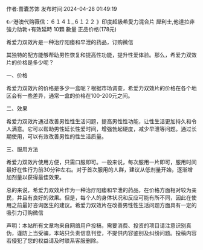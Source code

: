 <p>作者:蔷囊苏饰 发布时间:2024-04-28 01:49:19</p>
<p>《✅港澳代购薇信：６１４１_６１２２ 》印度超級希愛力混合片 犀利士,他達拉非 強力助勃+有效延時 10顆 數量 正品价格(178元) </p>
									<p>希爱力双效片是一种治疗阳痿和早泄的药品，订购微信</p><p></p><p>其独特的配方能够帮助男性恢复和提高性功能，提升性爱体验。那么，希爱力双效片的价格是多少呢？</p><p></p><p>一、价格</p><p></p><p>希爱力双效片的价格是多少一盒呢？根据市场调查，希爱力双效片的价格在各个地区会有一些差异，通常一盒的价格在100-200元之间。</p><p></p><p>二、效果</p><p>希爱力双效片通过改善男性性生活问题，提高男性性功能，让性生活更加持久和令人满意。它可以帮助男性延长性爱时间，增强勃起硬度，减少早泄等问题。通过长期使用，可以有效改善男性的性生活质量。</p><p></p><p>三、服用方法</p><p>希爱力双效片使用方便，只需口服即可。一般来说，每次服用一片即可，服用时间最好在性行为前30分钟左右。对于首次服用的人群，建议从低剂量开始，逐渐增加剂量以获得最佳效果。</p><p></p><p>总的来说，希爱力双效片作为一种治疗阳痿和早泄的药品，在价格方面相对较为亲民，并且有良好的效果。但是，每个人的身体状况和反应可能有所不同，因此在使用之前最好咨询医生的建议。希爱力双效片在改善男性性生活问题方面具有一定的吸引力订购微信</p>				声明：本站所有文章均来自网络用户投稿，需要消费、投资的项目请注意识别真伪，谨防上当受骗，本站只负责信息刊登，不提供内容鉴别及纠纷问题。投稿内容若侵犯了您的权益请及时联系客服删除。				
